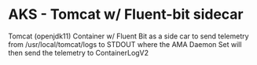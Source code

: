 # AKS - Tomcat w/ Fluent-bit sidecar
Tomcat (openjdk11) Container w/ Fluent Bit as a side car to send telemetry from /usr/local/tomcat/logs to STDOUT where the AMA Daemon Set will then send the telemetry to ContainerLogV2
